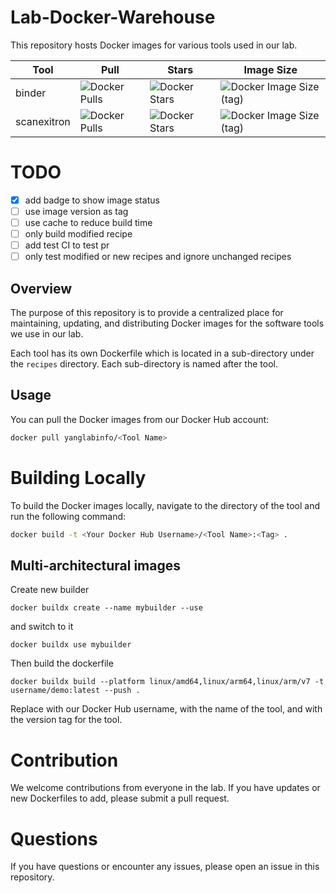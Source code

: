 # Lab-Docker-Warehouse

This repository hosts Docker images for various tools used in our lab.

<!-- begin badge -->

| Tool        | Pull                                                                                             | Stars                                                                                            | Image Size                                                                                                            |
| ----------- | ------------------------------------------------------------------------------------------------ | ------------------------------------------------------------------------------------------------ | --------------------------------------------------------------------------------------------------------------------- |
| binder      | ![Docker Pulls](https://img.shields.io/docker/pulls/yanglabinfo/binder?style=for-the-badge)      | ![Docker Stars](https://img.shields.io/docker/stars/yanglabinfo/binder?style=for-the-badge)      | ![Docker Image Size (tag)](https://img.shields.io/docker/image-size/yanglabinfo/binder/latest?style=for-the-badge)    |
| scanexitron | ![Docker Pulls](https://img.shields.io/docker/pulls/yanglabinfo/scanexitron?style=for-the-badge) | ![Docker Stars](https://img.shields.io/docker/stars/yanglabinfo/scanexitron?style=for-the-badge) | ![Docker Image Size (tag)](https://img.shields.io/docker/image-size/yanglabinfo/scanexitron/v1.1?style=for-the-badge) |

<!-- end badge -->

# TODO

- [x] add badge to show image status
- [ ] use image version as tag
- [ ] use cache to reduce build time
- [ ] only build modified recipe
- [ ] add test CI to test pr
- [ ] only test modified or new recipes and ignore unchanged recipes

## Overview

The purpose of this repository is to provide a centralized place for maintaining, updating, and distributing Docker images for the software tools we use in our lab.

Each tool has its own Dockerfile which is located in a sub-directory under the `recipes` directory.
Each sub-directory is named after the tool.

## Usage

You can pull the Docker images from our Docker Hub account:

```bash
docker pull yanglabinfo/<Tool Name>
```

# Building Locally

To build the Docker images locally, navigate to the directory of the tool and run the following command:

```bash
docker build -t <Your Docker Hub Username>/<Tool Name>:<Tag> .
```

## Multi-architectural images

Create new builder

```
docker buildx create --name mybuilder --use
```

and switch to it

```
docker buildx use mybuilder
```

Then build the dockerfile

```
docker buildx build --platform linux/amd64,linux/arm64,linux/arm/v7 -t username/demo:latest --push .
```

Replace <Your Docker Hub Username> with our Docker Hub username, <Tool Name> with the name of the tool, and <Tag> with the version tag for the tool.

# Contribution

We welcome contributions from everyone in the lab.
If you have updates or new Dockerfiles to add, please submit a pull request.

# Questions

If you have questions or encounter any issues, please open an issue in this repository.
